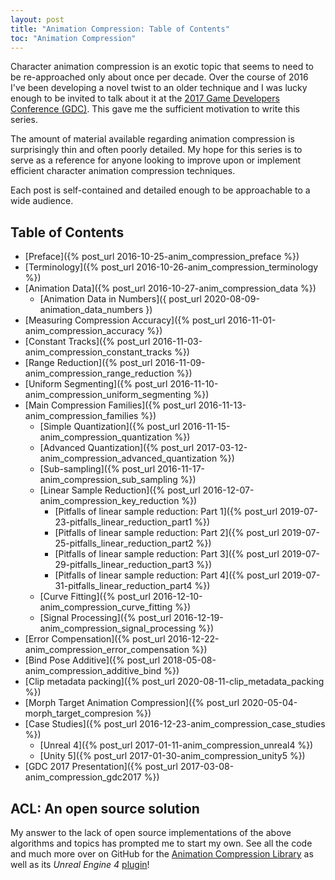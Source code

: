 ```yaml
---
layout: post
title: "Animation Compression: Table of Contents"
toc: "Animation Compression"
---
```

Character animation compression is an exotic topic that seems to need to be re-approached only about once per decade. Over the course of 2016 I've been developing a novel twist to an older technique and I was lucky enough to be invited to talk about it at the [2017 Game Developers Conference (GDC)](http://www.gdconf.com/). This gave me the sufficient motivation to write this series.

The amount of material available regarding animation compression is surprisingly thin and often poorly detailed. My hope for this series is to serve as a reference for anyone looking to improve upon or implement efficient character animation compression techniques.

Each post is self-contained and detailed enough to be approachable to a wide audience.

## Table of Contents

*   [Preface]({% post_url 2016-10-25-anim_compression_preface %})
*   [Terminology]({% post_url 2016-10-26-anim_compression_terminology %})
*   [Animation Data]({% post_url 2016-10-27-anim_compression_data %})
    *   [Animation Data in Numbers]({ post_url 2020-08-09-animation_data_numbers })
*   [Measuring Compression Accuracy]({% post_url 2016-11-01-anim_compression_accuracy %})
*   [Constant Tracks]({% post_url 2016-11-03-anim_compression_constant_tracks %})
*   [Range Reduction]({% post_url 2016-11-09-anim_compression_range_reduction %})
*   [Uniform Segmenting]({% post_url 2016-11-10-anim_compression_uniform_segmenting %})
*   [Main Compression Families]({% post_url 2016-11-13-anim_compression_families %})
    *   [Simple Quantization]({% post_url 2016-11-15-anim_compression_quantization %})
    *   [Advanced Quantization]({% post_url 2017-03-12-anim_compression_advanced_quantization %})
    *   [Sub-sampling]({% post_url 2016-11-17-anim_compression_sub_sampling %})
    *   [Linear Sample Reduction]({% post_url 2016-12-07-anim_compression_key_reduction %})
        *   [Pitfalls of linear sample reduction: Part 1]({% post_url 2019-07-23-pitfalls_linear_reduction_part1 %})
        *   [Pitfalls of linear sample reduction: Part 2]({% post_url 2019-07-25-pitfalls_linear_reduction_part2 %})
        *   [Pitfalls of linear sample reduction: Part 3]({% post_url 2019-07-29-pitfalls_linear_reduction_part3 %})
        *   [Pitfalls of linear sample reduction: Part 4]({% post_url 2019-07-31-pitfalls_linear_reduction_part4 %})
    *   [Curve Fitting]({% post_url 2016-12-10-anim_compression_curve_fitting %})
    *   [Signal Processing]({% post_url 2016-12-19-anim_compression_signal_processing %})
*   [Error Compensation]({% post_url 2016-12-22-anim_compression_error_compensation %})
*   [Bind Pose Additive]({% post_url 2018-05-08-anim_compression_additive_bind %})
*   [Clip metadata packing]({% post_url 2020-08-11-clip_metadata_packing %})
*   [Morph Target Animation Compression]({% post_url 2020-05-04-morph_target_compresion %})
*   [Case Studies]({% post_url 2016-12-23-anim_compression_case_studies %})
    *   [Unreal 4]({% post_url 2017-01-11-anim_compression_unreal4 %})
    *   [Unity 5]({% post_url 2017-01-30-anim_compression_unity5 %})
*   [GDC 2017 Presentation]({% post_url 2017-03-08-anim_compression_gdc2017 %})

## ACL: An open source solution

My answer to the lack of open source implementations of the above algorithms and topics has prompted me to start my own. See all the code and much more over on GitHub for the [Animation Compression Library](https://github.com/nfrechette/acl) as well as its *Unreal Engine 4* [plugin](https://github.com/nfrechette/acl-ue4-plugin)!
